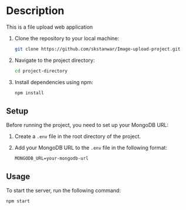 # Description
This is a file upload web application 


1. Clone the repository to your local machine:

    ```bash
    git clone https://github.com/skstanwar/Image-upload-project.git
    ```

2. Navigate to the project directory:

    ```bash
    cd project-directory
    ```

3. Install dependencies using npm:

    ```bash
    npm install
    ```

## Setup

Before running the project, you need to set up your MongoDB URL:

1. Create a `.env` file in the root directory of the project.

2. Add your MongoDB URL to the `.env` file in the following format:

    ```
    MONGODB_URL=your-mongodb-url
    ```

## Usage

To start the server, run the following command:

```bash
npm start
